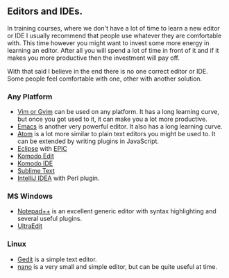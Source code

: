 ## Editors and IDEs.

In training courses, where we don't have a lot of time to learn a new editor or IDE I usually recommend that people use whatever they are comfortable with.
This time however you might want to invest some more energy in learning an editor. After all you will spend a lot of time in front of it
and if it makes you more productive then the investment will pay off.

With that said I believe in the end there is no one correct editor or IDE. Some people feel comfortable with one, other with another solution.

### Any Platform

* [Vim or Gvim](http://www.vim.org/) can be used on any platform. It has a long learning curve, but once you got used to it, it can make you a lot more productive.
* [Emacs](https://www.gnu.org/software/emacs/) is another very powerful editor. It also has a long learning curve.
* [Atom](https://atom.io/) is a lot more similar to plain text editors you might be used to. It can be extended by writing plugins in JavaScript.
* [Eclipse](https://www.eclipse.org/) with [EPIC](http://www.epic-ide.org/)
* [Komodo Edit](https://www.activestate.com/komodo-edit)
* [Komodo IDE](https://www.activestate.com/komodo-ide)
* [Sublime Text](http://www.sublimetext.com/)
* [IntelliJ IDEA](https://www.jetbrains.com/idea/) with Perl plugin.

### MS Windows

* [Notepad++](https://notepad-plus-plus.org/) is an excellent generic editor with syntax highlighting and several useful plugins.
* [UltraEdit](https://www.ultraedit.com/)

### Linux

* [Gedit](http://www.gedit.org) is a simple text editor.
* [nano](https://www.nano-editor.org/) is a very small and simple editor, but can be quite useful at time.

